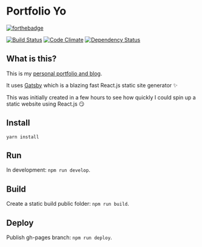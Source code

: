 # Portfolio Yo

[![forthebadge](http://forthebadge.com/images/badges/contains-cat-gifs.svg)](http://forthebadge.com)

[![Build Status](https://travis-ci.org/livingincircuits/portfolio.svg)](https://travis-ci.org/livingincircuits/portfolio)
[![Code Climate](https://codeclimate.com/github/livingincircuits/portfolio/badges/gpa.svg)](https://codeclimate.com/github/livingincircuits/portfolio)
[![Dependency Status](https://david-dm.org/livingincircuits/portfolio.svg)](https://david-dm.org/livingincircuits/portfolio)

## What is this?

This is my [personal portfolio and blog](http://www.livingincircuits.co.uk). 

It uses [Gatsby](https://github.com/gatsbyjs/gatsby) which is a blazing fast React.js static site generator :sparkles:

This was initially created in a few hours to see how quickly I could spin up a static website using React.js :smirk:

## Install
`yarn install`

## Run
In development: `npm run develop`.

## Build
Create a static build public folder: `npm run build`. 

## Deploy
Publish gh-pages branch: `npm run deploy`.
